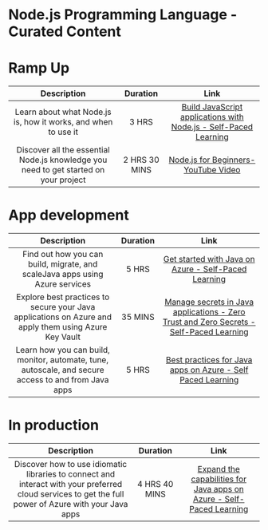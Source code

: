 # Node.js Programming Language - Curated Content
# Ramp Up
|**Description** |**Duration**|**Link**|
| :----:        |    :----:   |        :----:     |
| Learn about what Node.js is, how it works, and when to use it  |    3 HRS   |  [Build JavaScript applications with Node.js - Self-Paced Learning](https://docs.microsoft.com/en-us/learn/paths/build-javascript-applications-nodejs/)     |
|  Discover all the essential Node.js knowledge you need to get started on your project  |    2 HRS 30 MINS |    [Node.js for Beginners-YouTube Video](https://www.youtube.com/watch?v=FeJVdCz_uco&list=PLlrxD0HtieHje-_287YJKhY8tDeSItwtg)  |

# App development
|**Description** |**Duration**|**Link**|
| :----:        |    :----:   |        :----:     |
|  Find out how you can build, migrate, and scaleJava apps using Azure services   |     5 HRS   |  [Get started with Java on Azure - Self-Paced Learning](https://docs.microsoft.com/en-us/learn/paths/get-started-java-azure/)     |
|  Explore best practices to secure your Java applications on Azure and apply them using Azure Key Vault  |  35 MINS    |    [Manage secrets in Java applications - Zero Trust and Zero Secrets - Self-Paced Learning](https://docs.microsoft.com/en-us/learn/modules/manage-secrets-java-applications-zero-trust/)  |
| Learn how you can build, monitor, automate, tune, autoscale, and secure access to and from Java apps  |   5 HRS      | [Best practices for Java apps on Azure - Self Paced Learning](https://docs.microsoft.com/en-us/learn/paths/best-practices-java-azure/)    |
# In production
|**Description** |**Duration**|**Link**|
| :----:        |    :----:   |        :----:     |
|  Discover how to use idiomatic libraries to connect and interact with your preferred cloud services to get the full power of Azure with your Java apps  |     4 HRS 40 MINS   |  [Expand the capabilities for Java apps on Azure - Self-Paced Learning](https://docs.microsoft.com/en-us/learn/paths/expand-capabilities-java-azure/)     |
